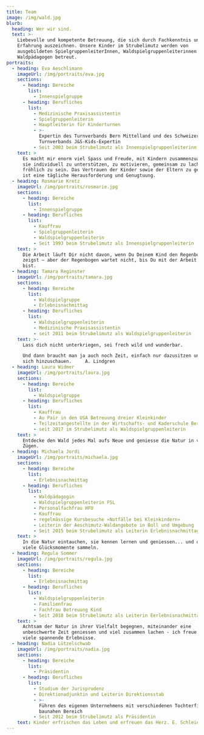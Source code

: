 ```yaml
---
title: Team
image: /img/wald.jpg
blurb:
  heading: Wer wir sind.
  text: >-
    Liebevolle und kompetente Betreuung, die sich durch Fachkenntnis und
    Erfahrung auszeichnen. Unsere Kinder im Strubelimutz werden von
    ausgebildeten SpielgruppenleiterInnen, Waldspielgruppenleiterinnen und
    Waldpädagogen betreut.
portraits:
  - heading: Eva Aeschlimann
    imageUrl: /img/portraits/eva.jpg
    sections:
      - heading: Bereiche
        list:
          - Innenspielgruppe
      - heading: Berufliches
        list:
          - Medizinische Praxisassistentin
          - Spielgruppenleiterin
          - Hauptleiterin für Kinderturnen
          - >-
            Expertin des Turnverbands Bern Mittelland und des Schweizerischen
            Turnverbands J&S-Kids-Expertin
          - Seit 2003 beim Strubelimutz als Innenspielgruppenleiterinn
    text: >
      Es macht mir enorm viel Spass und Freude, mit Kindern zusammenzuarbeiten,
      sie individuell zu unterstützen, zu motivieren, gemeinsam zu lachen und
      fröhlich zu sein. Das Vertrauen der Kinder sowie der Eltern zu gewinnen,
      ist eine tägliche Herausforderung und Genugtuung.
  - heading: Rosmarie Kretz
    imageUrl: /img/portraits/rosmarie.jpg
    sections:
      - heading: Bereiche
        list:
          - Innenspielgruppe
      - heading: Berufliches
        list:
          - Kauffrau
          - Spielgruppenleiterin
          - Waldspielgruppenleiterin
          - Seit 1993 beim Strubelimutz als Innenspielgruppenleiterin
    text: >
      Die Arbeit läuft Dir nicht davon, wenn Du Deinem Kind den Regenbogen
      zeigst – aber der Regenbogen wartet nicht, bis Du mit der Arbeit fertig
      bist.
  - heading: Tamara Reginster
    imageUrl: /img/portraits/tamara.jpg
    sections:
      - heading: Bereiche
        list:
          - Waldspielgruppe
          - Erlebnisnachmittag
      - heading: Berufliches
        list:
          - Waldspielgruppenleiterin
          - Medizinische Praxisassistentin
          - seit 2011 beim Strubelimutz als Waldspielgruppenleiterin
    text: >-
      Lass dich nicht unterkriegen, sei frech wild und wunderbar. 

      Und dann braucht man ja auch noch Zeit, einfach nur dazusitzen und vor
      sich hinzuschauen.     A. Lindgren
  - heading: Laura Widmer
    imageUrl: /img/portraits/laura.jpg
    sections:
      - heading: Bereiche
        list:
          - Waldspielgruppe
      - heading: Berufliches
        list:
          - Kauffrau
          - Au Pair in den USA Betreuung dreier Kleinkinder
          - Teilzeitangestellte in der Wirtschafts- und Kaderschule Bern
          - seit 2017 im Strubelimutz als Waldspielgruppenleiterin
    text: >
      Entdecke den Wald jedes Mal aufs Neue und geniesse die Natur in vollen
      Zügen.
  - heading: Michaela Jordi
    imageUrl: /img/portraits/michaela.jpg
    sections:
      - heading: Bereiche
        list:
          - Erlebnisnachmittag
      - heading: Berufliches
        list:
          - Waldpädagogin
          - Waldspielgruppenleiterin FSL
          - Personalfachfrau HFU
          - Kauffrau
          - regelmässige Kursbesuche «Notfälle bei Kleinkindern»
          - Leiterin der Aeschimutz-Waldangebote in Boll und Umgebung
          - Seit 2015 beim Strubelimutz als Leiterin Erlebnisnachmittage
    text: >
      In die Natur eintauchen, sie kennen lernen und geniessen... und dabei ganz
      viele Glücksmomente sammeln.
  - heading: Regula Sommer
    imageUrl: /img/portraits/regula.jpg
    sections:
      - heading: Bereiche
        list:
          - Erlebnisnachmittag
      - heading: Berufliches
        list:
          - Waldspielgruppenleiterin
          - Familienfrau
          - Fachfrau Betreuung Kind
          - Seit 2018 beim Strubelimutz als Leiterin Eerlebnisnachmittage
    text: >
      Achtsam der Natur in ihrer Vielfalt begegnen, miteinander eine
      unbeschwerte Zeit geniessen und viel zusammen lachen - ich freue mich auf
      viele spannende Erlebnisse.
  - heading: Nadia Lützelschwab
    imageUrl: /img/portraits/nadia.jpg
    sections:
      - heading: Bereiche
        list:
          - Präsidentin
      - heading: Berufliches
        list:
          - Studium der Jurisprudenz
          - Direktionadjunktin und Leiterin Direktionsstab
          - >-
            Führen des eigenen Unternehmens mit verschiedenen Tochterfirmen im
            baunahen Bereich
          - Seit 2012 beim Strubelimutz als Präsidentin
    text: Kinder erfrischen das Leben und erfreuen das Herz. E. Schleiermacher
---
```


